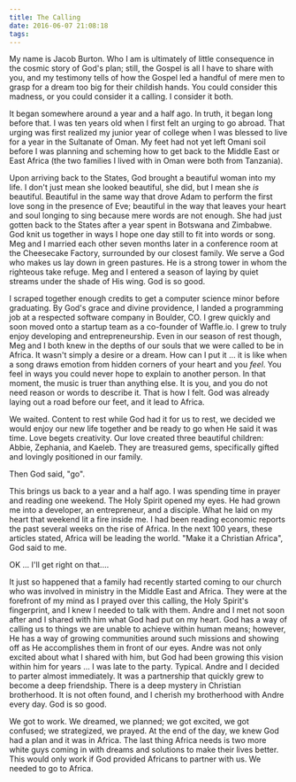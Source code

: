 ```yaml
---
title: The Calling
date: 2016-06-07 21:08:18
tags:
---
```


My name is Jacob Burton. Who I am is ultimately of little consequence in the cosmic story of God's plan; still, the Gospel is all I have to share with you, and my testimony tells of how the Gospel led a handful of mere men to grasp for a dream too big for their childish hands. You could consider this madness, or you could consider it a calling. I consider it both.

It began somewhere around a year and a half ago. In truth, it began long before that. I was ten years old when I first felt an urging to go abroad. That urging was first realized my junior year of college when I was blessed to live for a year in the Sultanate of Oman. My feet had not yet left Omani soil before I was planning and scheming how to get back to the Middle East or East Africa (the two families I lived with in Oman were both from Tanzania).

Upon arriving back to the States, God brought a beautiful woman into my life. I don't just mean she looked beautiful, she did, but I mean she _is_ beautiful. Beautiful in the same way that drove Adam to perform the first love song in the presence of Eve; beautiful in the way that leaves your heart and soul longing to sing because mere words are not enough. She had just gotten back to the States after a year spent in Botswana and Zimbabwe. God knit us together in ways I hope one day still to fit into words or song. Meg and I married each other seven months later in a conference room at the Cheesecake Factory, surrounded by our closest family. We serve a God who makes us lay down in green pastures. He is a strong tower in whom the righteous take refuge. Meg and I entered a season of laying by quiet streams under the shade of His wing. God is so good.

I scraped together enough credits to get a computer science minor before graduating. By God's grace and divine providence, I landed a programming job at a respected software company in Boulder, CO. I grew quickly and soon moved onto a startup team as a co-founder of Waffle.io. I grew to truly enjoy developing and entrepreneurship. Even in our season of rest though, Meg and I both knew in the depths of our souls that we were called to be in Africa. It wasn't simply a desire or a dream. How can I put it ... it is like when a song draws emotion from hidden corners of your heart and you _feel_. You feel in ways you could never hope to explain to another person. In that moment, the music is truer than anything else. It is you, and you do not need reason or words to describe it. That is how I felt. God was already laying out a road before our feet, and it lead to Africa.

We waited. Content to rest while God had it for us to rest, we decided we would enjoy our new life together and be ready to go when He said it was time. Love begets creativity. Our love created three beautiful children: Abbie, Zephania, and Kaeleb. They are treasured gems, specifically gifted and lovingly positioned in our family.

Then God said, "go".

This brings us back to a year and a half ago. I was spending time in prayer and reading one weekend. The Holy Spirit opened my eyes. He had grown me into a developer, an entrepreneur, and a disciple. What he laid on my heart that weekend lit a fire inside me. I had been reading economic reports the past several weeks on the rise of Africa. In the next 100 years, these articles stated, Africa will be leading the world. "Make it a Christian Africa", God said to me.

OK ... I'll get right on that....

It just so happened that a family had recently started coming to our church who was involved in ministry in the Middle East and Africa. They were at the forefront of my mind as I prayed over this calling, the Holy Spirit's fingerprint, and I knew I needed to talk with them. Andre and I met not soon after and I shared with him what God had put on my heart. God has a way of calling us to things we are unable to achieve within human means; however, He has a way of growing communities around such missions and showing off as He accomplishes them in front of our eyes. Andre was not only excited about what I shared with him, but God had been growing this vision within him for years ... I was late to the party. Typical. Andre and I decided to parter almost immediately. It was a partnership that quickly grew to become a deep friendship. There is a deep mystery in Christian brotherhood. It is not often found, and I cherish my brotherhood with Andre every day. God is so good.

We got to work. We dreamed, we planned; we got excited, we got confused; we strategized, we prayed. At the end of the day, we knew God had a plan and it was in Africa. The last thing Africa needs is two more white guys coming in with dreams and solutions to make their lives better. This would only work if God provided Africans to partner with us. We needed to go to Africa.
